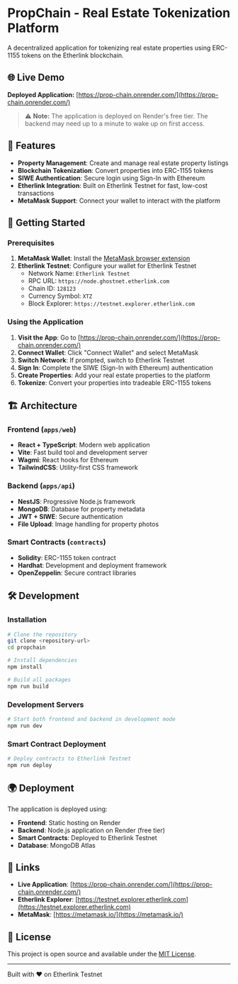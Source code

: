 # PropChain - Real Estate Tokenization Platform

A decentralized application for tokenizing real estate properties using ERC-1155 tokens on the Etherlink blockchain.

## 🌐 Live Demo

**Deployed Application:** [https://prop-chain.onrender.com/](https://prop-chain.onrender.com/)

> ⚠️ **Note:** The application is deployed on Render's free tier. The backend may need up to a minute to wake up on first access.

## 🚀 Features

- **Property Management**: Create and manage real estate property listings
- **Blockchain Tokenization**: Convert properties into ERC-1155 tokens
- **SIWE Authentication**: Secure login using Sign-In with Ethereum
- **Etherlink Integration**: Built on Etherlink Testnet for fast, low-cost transactions
- **MetaMask Support**: Connect your wallet to interact with the platform

## 🔐 Getting Started

### Prerequisites

1. **MetaMask Wallet**: Install the [MetaMask browser extension](https://metamask.io/)
2. **Etherlink Testnet**: Configure your wallet for Etherlink Testnet
   - Network Name: `Etherlink Testnet`
   - RPC URL: `https://node.ghostnet.etherlink.com`
   - Chain ID: `128123`
   - Currency Symbol: `XTZ`
   - Block Explorer: `https://testnet.explorer.etherlink.com`

### Using the Application

1. **Visit the App**: Go to [https://prop-chain.onrender.com/](https://prop-chain.onrender.com/)
2. **Connect Wallet**: Click "Connect Wallet" and select MetaMask
3. **Switch Network**: If prompted, switch to Etherlink Testnet
4. **Sign In**: Complete the SIWE (Sign-In with Ethereum) authentication
5. **Create Properties**: Add your real estate properties to the platform
6. **Tokenize**: Convert your properties into tradeable ERC-1155 tokens

## 🏗️ Architecture

### Frontend (`apps/web`)

- **React + TypeScript**: Modern web application
- **Vite**: Fast build tool and development server
- **Wagmi**: React hooks for Ethereum
- **TailwindCSS**: Utility-first CSS framework

### Backend (`apps/api`)

- **NestJS**: Progressive Node.js framework
- **MongoDB**: Database for property metadata
- **JWT + SIWE**: Secure authentication
- **File Upload**: Image handling for property photos

### Smart Contracts (`contracts`)

- **Solidity**: ERC-1155 token contract
- **Hardhat**: Development and deployment framework
- **OpenZeppelin**: Secure contract libraries

## 🛠️ Development

### Installation

```bash
# Clone the repository
git clone <repository-url>
cd propchain

# Install dependencies
npm install

# Build all packages
npm run build
```

### Development Servers

```bash
# Start both frontend and backend in development mode
npm run dev
```

### Smart Contract Deployment

```bash
# Deploy contracts to Etherlink Testnet
npm run deploy
```

## 🌍 Deployment

The application is deployed using:

- **Frontend**: Static hosting on Render
- **Backend**: Node.js application on Render (free tier)
- **Smart Contracts**: Deployed to Etherlink Testnet
- **Database**: MongoDB Atlas

## 🔗 Links

- **Live Application**: [https://prop-chain.onrender.com/](https://prop-chain.onrender.com/)
- **Etherlink Explorer**: [https://testnet.explorer.etherlink.com](https://testnet.explorer.etherlink.com)
- **MetaMask**: [https://metamask.io/](https://metamask.io/)

## 📄 License

This project is open source and available under the [MIT License](LICENSE).

---

Built with ❤️ on Etherlink Testnet
